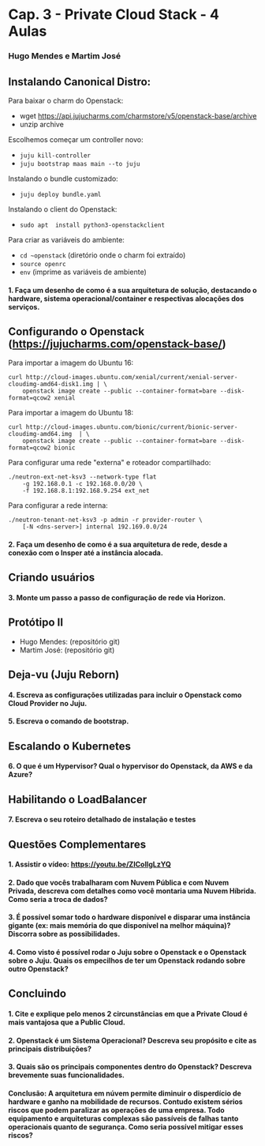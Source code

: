 # Cap. 3 - Private Cloud Stack - 4 Aulas
### Hugo Mendes e Martim José
## Instalando Canonical Distro:
Para baixar o charm do Openstack:
* wget https://api.jujucharms.com/charmstore/v5/openstack-base/archive
* unzip archive

Escolhemos começar um controller novo:
* `juju kill-controller`
* `juju bootstrap maas main --to juju`

Instalando o bundle customizado:
* `juju deploy bundle.yaml`

Instalando o client do Openstack:
* `sudo apt  install python3-openstackclient`

Para criar as variáveis do ambiente:
* `cd ~openstack` (diretório onde o charm foi extraído)
* `source openrc`
* `env` (imprime as variáveis de ambiente)

#### 1. Faça um desenho de como é a sua arquitetura de solução, destacando o hardware, sistema operacional/container e respectivas alocações dos serviços.


## Configurando o Openstack (https://jujucharms.com/openstack-base/)
Para importar a imagem do Ubuntu 16:
```
curl http://cloud-images.ubuntu.com/xenial/current/xenial-server-cloudimg-amd64-disk1.img | \
    openstack image create --public --container-format=bare --disk-format=qcow2 xenial
```

Para importar a imagem do Ubuntu 18:
```
curl http://cloud-images.ubuntu.com/bionic/current/bionic-server-cloudimg-amd64.img  | \
    openstack image create --public --container-format=bare --disk-format=qcow2 bionic
```

Para configurar uma rede "externa" e roteador compartilhado:
```
./neutron-ext-net-ksv3 --network-type flat
    -g 192.168.0.1 -c 192.168.0.0/20 \
    -f 192.168.8.1:192.168.9.254 ext_net
```

Para configurar a rede interna:
```
./neutron-tenant-net-ksv3 -p admin -r provider-router \
    [-N <dns-server>] internal 192.169.0.0/24
```

#### 2. Faça um desenho de como é a sua arquitetura de rede, desde a conexão com o Insper até a instância alocada.


## Criando usuários
#### 3. Monte um passo a passo de configuração de rede via Horizon.


## Protótipo II
* Hugo Mendes: (repositório git)
* Martim José: (repositório git)


## Deja-vu (Juju Reborn)
#### 4. Escreva as configurações utilizadas para incluir o Openstack como Cloud Provider no Juju.

#### 5. Escreva o comando de bootstrap.


## Escalando o Kubernetes
#### 6. O que é um Hypervisor? Qual o hypervisor do Openstack, da AWS e da Azure?


## Habilitando o LoadBalancer
#### 7. Escreva o seu roteiro detalhado de instalação e testes


## Questões Complementares
#### 1. Assistir o vídeo: https://youtu.be/ZlCoIIgLzYQ

#### 2. Dado que vocês trabalharam com Nuvem Pública e com Nuvem Privada, descreva com detalhes como você montaria uma Nuvem Híbrida. Como seria a troca de dados?

#### 3. É possível somar todo o hardware disponível e disparar uma instância gigante (ex: mais memória do que disponível na melhor máquina)? Discorra sobre as possibilidades.

#### 4. Como visto é possível rodar o Juju sobre o Openstack e o Openstack sobre o Juju. Quais os empecilhos de ter um Openstack rodando sobre outro Openstack?


## Concluindo
#### 1. Cite e explique pelo menos 2 circunstâncias em que a Private Cloud é mais vantajosa que a Public Cloud.

#### 2. Openstack é um Sistema Operacional? Descreva seu propósito e cite as principais distribuições?

#### 3. Quais são os principais componentes dentro do Openstack? Descreva brevemente suas funcionalidades.

#### Conclusão: A arquitetura em núvem permite diminuir o disperdício de hardware e ganho na mobilidade de recursos. Contudo existem sérios riscos que podem paralizar as operações de uma empresa. Todo equipamento e arquiteturas complexas são passíveis de falhas tanto operacionais quanto de segurança. Como seria possível mitigar esses riscos?
